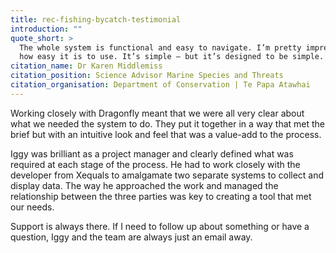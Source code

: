 ```yaml
---
title: rec-fishing-bycatch-testimonial
introduction: ""
quote_short: >
  The whole system is functional and easy to navigate. I’m pretty impressed with
  how easy it is to use. It’s simple – but it’s designed to be simple.
citation_name: Dr Karen Middlemiss
citation_position: Science Advisor Marine Species and Threats
citation_organisation: Department of Conservation | Te Papa Atawhai
---
```


Working closely with Dragonfly meant that we were all very clear about what we
needed the system to do. They put it together in a way that met the brief but
with an intuitive look and feel that was a value-add to the process.

Iggy was brilliant as a project manager and clearly defined what was required at
each stage of the process. He had to work closely with the developer from Xequals
to amalgamate two separate systems to collect and display data. The way he
approached the work and managed the relationship between the three parties was 
key to creating a tool that met our needs.

Support is always there. If I need to follow up about something or have a
question, Iggy and the team are always just an email away.
